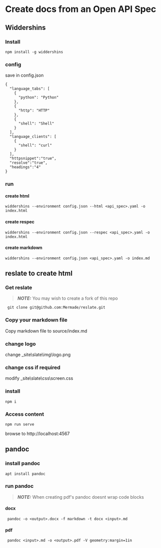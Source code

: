 # Create docs from an Open API Spec

## Widdershins

### Install

```shell
npm install -g widdershins
```

### config

save in config.json

```shell
{
  "language_tabs": [
    {
      "python": "Python"
    },
    {
      "http": "HTTP"
    },
    {
      "shell": "Shell"
    }
  ],
  "language_clients": [
    {
      "shell": "curl"
    }
  ],
  "httpsnippet":"true",
  "resolve":"true",
  "headings":"4"
}
```

### run

#### create html

```shell
widdershins --environment config.json --html <api_spec>.yaml -o index.html
```

#### create respec

```shell
widdershins --environment config.json --respec <api_spec>.yaml -o index.html
```

#### create markdown

```shell
widdershins --environment config.json <api_spec>.yaml -o index.md
```

## reslate to create html

### Get reslate

> **_NOTE:_** You may wish to create a fork of this repo

```shell
 git clone git@github.com:Mermade/reslate.git
```

### Copy your markdown file

Copy markdown file to source/index.md

### change logo

change _site\slate\img\logo.png

### change css if required

modify _site\slate\css\screen.css

### install

```shell
npm i
```

### Access content

```shell
npm run serve
```
browse to http://localhost:4567

## pandoc

### install pandoc

```shell
apt install pandoc
```

### run pandoc

> **_NOTE:_** When creating pdf's pandoc doesnt wrap code blocks

#### docx

```shell
 pandoc -o <output>.docx -f markdown -t docx <input>.md
```

#### pdf

```shell
 pandoc <input>.md -o <output>.pdf -V geometry:margin=1in
```
